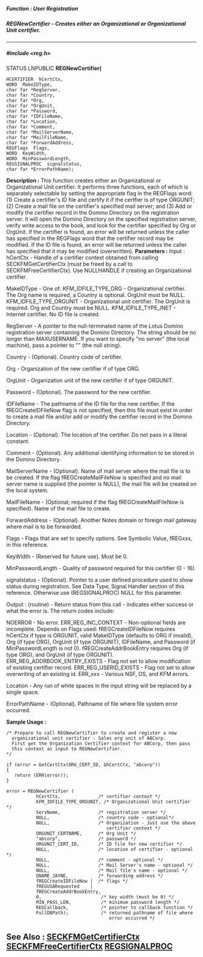 ##### Function : User Registration
##### REGNewCertifier - Creates either an Organizational or Organizational Unit certifier.
---
##### #include <reg.h>
STATUS LNPUBLIC **REGNewCertifier(**

	HCERTIFIER  hCertCtx,
	WORD  MakeIDType,
	char far *RegServer,
	char far *Country,
	char far *Org,
	char far *OrgUnit,
	char far *Password,
	char far *IDFileName,
	char far *Location,
	char far *Comment,
	char far *MailServerName,
	char far *MailFileName,
	char far *ForwardAddress,
	REGFlags  Flags,
	WORD  KeyWidth,
	WORD  MinPasswordLength,
	REGSIGNALPROC  signalstatus,
	char far *ErrorPathName);
**Description :**
This function creates either an Organizational or Organizational Unit 
certifier.  It performs three functions, each of which is separately selectable 
by setting the appropriate flag in the REGFlags word:  (1) Create a certifier's 
ID file and certify it if the certfier is of type ORGUNIT; (2) Create a mail 
file on the certifier's specified mail server; and (3) Add or modify the 
certifier record in the Domino Directory on the registration server.  It will 
open the Domino Directory on the specified registration server, verify write 
access to the book, and look for the certifier specified by Org or OrgUnit.  If 
the certifier is found, an error will be returned unless the caller has 
specified in the REGFlags word that the certifier record may be modified.  If 
the ID file is found, an error will be returned unless the caller has specified 
that it may be modified (overwritten).
**Parameters :**
Input :
hCertCtx  -  Handle of a certifier context obtained from calling SECKFMGetCertifierCtx (must be freed by a call to SECKFMFreeCertifierCtx).  Use NULLHANDLE if creating an Organizational certifier.

MakeIDType  -  One of:
	KFM_IDFILE_TYPE_ORG - Organizational certifier.
		The Org name is required, a Country is optional.  OrgUnit must be NULL.
	KFM_IDFILE_TYPE_ORGUNIT - Organizational unit certifier.
		The OrgUnit is required.  Org and Country must be NULL.
       KFM_IDFILE_TYPE_INET - Internet certifier.  No ID file is created.

RegServer  -  A pointer to the null-terminated name of the Lotus Domino registration server containing the Domino Directory.  The string should be no longer than MAXUSERNAME. If you want to specify "no server" (the local machine), pass a pointer to "" (the null string).

Country  -  (Optional).  Country code of certifier.

Org  -  Organization of the new certifier if of type ORG.

OrgUnit  -  Organization unit of the new certifier if of type ORGUNIT.

Password  -  (Optional).  The password for the new certifier.

IDFileName  -  The pathname of the ID file for the new certifier.   If the fREGCreateIDFileNow flag is not specified, then this file must exist in order to create a mail file and/or add or modify the certifier record in the Domino Directory.

Location  -  (Optional).  The location of the certifier.  Do not pass in a literal constant.

Comment  -  (Optional).  Any additional identifying information to be stored in the Domino Directory.

MailServerName  -  (Optional).  Name of mail server where the mail file is to be created.  If the flag fREGCreateMailFileNow is specified and no mail server name is supplied (the pointer is NULL), the mail file will be created on the local system.

MailFileName  -  (Optional;  required if the flag fREGCreateMailFileNow is specified).  Name of the mail file to create.

ForwardAddress  -  (Optional).  Another Notes domain or foreign mail gateway where mail is to be forwarded.

Flags  -  Flags that are set to specify options.  See Symbolic Value, fREGxxx, in this reference.

KeyWidth  -  (Reserved for future use).  Must be 0.

MinPasswordLength  -  Quality of password required for this certifier (0 - 16).

signalstatus  -  (Optional).  Pointer to a user defined procedure used to show status during registration.  See Data Type, Signal Handler section of this reference.  Otherwise use (REGSIGNALPROC) NULL for this parameter.

Output :
(routine)  -  Return status from this call - indicates either success or what the error is.  The return codes include:

NOERROR  -  No error.
ERR_REG_INC_CONTEXT  -  Non-optional fields are incomplete.  Depends on Flags used:
     fREGCreateIDFileNow requires hCertCtx if type is ORGUNIT, valid MakeIDType (defaults to ORG if invalid), Org (if type ORG), OrgUnit (if type ORGUNIT), IDFileName, and Password (if MinPasswordLength is not 0).
     fREGCreateAddrBookEntry requires Org (if type ORG), and OrgUnit (if type ORGUNIT).
ERR_REG_ADDRBOOK_ENTRY_EXISTS  -  Flag not set to allow modification of existing certifier record.
ERR_REG_USERID_EXISTS  -  Flag not set to allow overwriting of an existing id.
ERR_xxx  -  Various NSF, OS, and KFM errors.


Location  -  Any run of white spaces in the input string will be replaced by a single space.

ErrorPathName  -  (Optional).  Pathname of file where file system error occurred.

**Sample Usage :**
```
/* Prepare to call REGNewCertifier to create and register a new 
  organizational unit certifier - Sales org unit of ABCorp. 
  First get the Organization Certifier context for ABCorp, then pass
  this context as input to REGNewCertifier. 
*/

if (error = GetCertCtx(ORG_CERT_ID, &hCertCtx, "abcorp"))
{
   return (ERR(error));
}
   
error = REGNewCertifier (
           hCertCtx,              /* certifier context */
           KFM_IDFILE_TYPE_ORGUNIT, /* Organizational Unit certifier */
           ServName,              /* registration server */
           NULL,                  /* country code - optional*/
           NULL,                  /* Organization - Just use the above
                                     certifier context */
           ORGUNIT_CERTNAME,      /* Org Unit */
           "abcorp",              /* password */
           ORGUNIT_CERT_ID,       /* ID file for new certifier */
           NULL,                  /* location of certifier - optional */
           NULL,                  /* comment - optional */
           NULL,                  /* Mail Server's name - optional */
           NULL,                  /* Mail file's name - optional */
           DNAME_JAYNE,           /* forwarding address */
           fREGCreateIDFileNow |  /* flags */
           fREGUSARequested    |
           fREGCreateAddrBookEntry,
           0,                      /* key width (must be 0) */
           MIN_PASS_LEN,           /* minimum password length */
           REGCallback,            /* pointer to callback function */
           FullDBPath);            /* returned pathname of file where
                                      error occurred */
```
**See Also :**
[SECKFMGetCertifierCtx](D:/md_files/SECKFMGetCertifierCtx.md)
[SECKFMFreeCertifierCtx](D:/md_files/SECKFMFreeCertifierCtx.md)
[REGSIGNALPROC](D:/md_files/REGSIGNALPROC.md)
---
